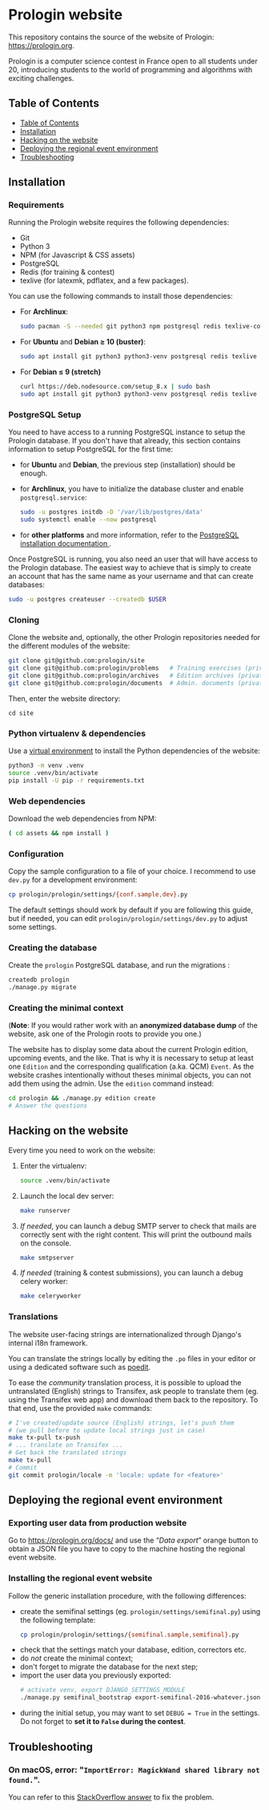 # Prologin website

This repository contains the source of the website of Prologin:
<https://prologin.org>.

Prologin is a computer science contest in France open to all students under 20,
introducing students to the world of programming and algorithms with exciting
challenges.

## Table of Contents

* [Table of Contents](#table-of-contents)
* [Installation](#installation)
* [Hacking on the website](#hacking-on-the-website)
* [Deploying the regional event environment
  ](#deploying-the-regional-event-environment)
* [Troubleshooting](#troubleshooting)

## Installation

### Requirements

Running the Prologin website requires the following dependencies:

* Git
* Python 3
* NPM (for Javascript & CSS assets)
* PostgreSQL
* Redis (for training & contest)
* texlive (for latexmk, pdflatex, and a few packages).

You can use the following commands to install those dependencies:

- For **Archlinux**:

  ```bash
  sudo pacman -S --needed git python3 npm postgresql redis texlive-core
  ```

- For **Ubuntu** and **Debian ≥ 10 (buster)**:

  ```bash
  sudo apt install git python3 python3-venv postgresql redis texlive
  ```

- For **Debian ≤ 9 (stretch)**

  ```bash
  curl https://deb.nodesource.com/setup_8.x | sudo bash
  sudo apt install git python3 python3-venv postgresql redis texlive nodejs
  ```

### PostgreSQL Setup

You need to have access to a running PostgreSQL instance to setup the Prologin
database. If you don't have that already, this section contains information to
setup PostgreSQL for the first time:

- for **Ubuntu** and **Debian**, the previous step (installation) should be
  enough.

- for **Archlinux**, you have to initialize the database cluster and enable
  `postgresql.service`:

  ```bash
  sudo -u postgres initdb -D '/var/lib/postgres/data'
  sudo systemctl enable --now postgresql
  ```

- for **other platforms** and more information, refer to the
  [PostgreSQL installation documentation
  ](https://www.postgresql.org/docs/current/static/tutorial-install.html).

Once PostgreSQL is running, you also need an user that will have access to the
Prologin database. The easiest way to achieve that is simply to create an
account that has the same name as your username and that can create databases:

```bash
sudo -u postgres createuser --createdb $USER
```

### Cloning

Clone the website and, optionally, the other Prologin repositories needed for
the different modules of the website:

```bash
git clone git@github.com:prologin/site
git clone git@github.com:prologin/problems   # Training exercises (private)
git clone git@github.com:prologin/archives   # Edition archives (private)
git clone git@github.com:prologin/documents  # Admin. documents (private)
```

Then, enter the website directory:

```
cd site
```

### Python virtualenv & dependencies

Use a [virtual environment](https://docs.python.org/3/library/venv.html) to
install the Python dependencies of the website:

```bash
python3 -m venv .venv
source .venv/bin/activate
pip install -U pip -r requirements.txt
```

### Web dependencies

Download the web dependencies from NPM:

```bash
( cd assets && npm install )
```

### Configuration

Copy the sample configuration to a file of your choice. I recommend to use
`dev.py` for a development environment:

```bash
cp prologin/prologin/settings/{conf.sample,dev}.py
```

The default settings should work by default if you are following this guide,
but if needed, you can edit `prologin/prologin/settings/dev.py` to adjust some
settings.

### Creating the database

Create the `prologin` PostgreSQL database, and run the migrations :

```bash
createdb prologin
./manage.py migrate
```

### Creating the minimal context

(**Note**: If you would rather work with an **anonymized database dump** of the
website, ask one of the Prologin roots to provide you one.)

The website has to display some data about the current Prologin edition,
upcoming events, and the like. That is why it is necessary to setup at least
one `Edition` and the corresponding qualification (a.ka. QCM) `Event`. As the
website crashes intentionally without theses minimal objects, you can not add
them using the admin. Use the `edition` command instead:

```bash
cd prologin && ./manage.py edition create
# Answer the questions
```

## Hacking on the website

Every time you need to work on the website:

1. Enter the virtualenv:
    ```bash
    source .venv/bin/activate
    ```
2. Launch the local dev server:
    ```bash
    make runserver
    ```
3. *If needed*, you can launch a debug SMTP server to check that mails are
   correctly sent with the right content. This will print the outbound mails on
   the console.
    ```bash
    make smtpserver
    ```
4. *If needed* (training & contest submissions), you can launch a debug celery
   worker:
    ```bash
    make celeryworker
    ```

### Translations

The website user-facing strings are internationalized through Django's internal
i18n framework.

You can translate the strings locally by editing the `.po` files in your editor
or using a dedicated software such as [poedit](https://poedit.net/).

To ease the *community* translation process, it is possible to upload the
untranslated (English) strings to Transifex, ask people to translate them (eg.
using the Transifex web app) and download them back to the repository.
To that end, use the provided `make` commands:

```bash
# I've created/update source (English) strings, let's push them
# (we pull before to update local strings just in case)
make tx-pull tx-push
# ... translate on Transifex ...
# Get back the translated strings
make tx-pull
# Commit
git commit prologin/locale -m 'locale: update for <feature>'
```

## Deploying the regional event environment

### Exporting user data from production website

Go to https://prologin.org/docs/ and use the “*Data export*” orange button to
obtain a JSON file you have to copy to the machine hosting the regional event
website.

### Installing the regional event website

Follow the generic installation procedure, with the following differences:

* create the semifinal settings (eg. `prologin/settings/semifinal.py`) using
  the following template:
    ```bash
    cp prologin/prologin/settings/{semifinal.sample,semifinal}.py
    ```
* check that the settings match your database, edition, correctors etc.
* do *not* create the minimal context;
* don't forget to migrate the database for the next step;
* import the user data you previously exported:
    ```bash
    # activate venv, export DJANGO_SETTINGS_MODULE
    ./manage.py semifinal_bootstrap export-semifinal-2016-whatever.json
    ```
* during the initial setup, you may want to set `DEBUG = True` in the settings.
  Do not forget to **set it to `False` during the contest**.

## Troubleshooting

### On macOS, error: "`ImportError: MagickWand shared library not found.`".

You can refer to this
[StackOverflow answer](https://stackoverflow.com/a/41772062/1408435)
to fix the problem.
